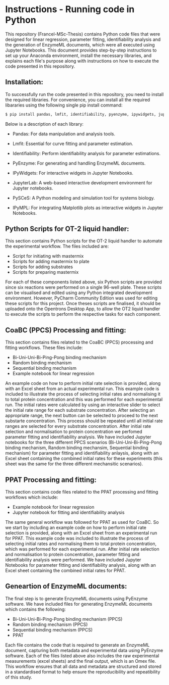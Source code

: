 # Instructions - Running code in Python
This repository (Francel-MSc-Thesis) contains Python code files that were designed for linear regression, parameter fitting, identifiability analysis and the generation of EnzymeML documents, which were all executed using Jupyter Notebooks. This document provides step-by-step instructions to set up your Anaconda environment, install the necessary libraries, and explains each file's purpose along with instructions on how to execute the code presented in this repository.

## Installation:
To successfully run the code presented in this repository, you need to install the required libraries. For convenience, you can install all the required libararies using the following single pip install command:

```bash
$ pip install pandas, lmfit, identifiability, pyenzyme, ipywidgets, jupyterlab, pysces, ipympl
```
Below is a description of each library:

- Pandas: For data manipulation and analysis tools.

- Lmfit: Essential for curve fitting and parameter estimation.

- Identifiability: Perform identifiability analysis for parameter estimations.
  
- PyEnzyme: For generating and handling EnzymeML documents.
 
- IPyWidgets: For interactive widgets in Jupyter Notebooks.

- JupyterLab: A web-based interactive development environment for Jupyter notebooks.

- PySCeS: A Python modeling and simulation tool for systems biology.

- IPyMPL: For integrating Matplotlib plots as interactive widgets in Jupyter Notebooks.

## Python Scripts for OT-2 liquid handler:
This section contains Python scripts for the OT-2 liquid handler to automate the experimental workflow. The files included are:

- Script for initiating with mastermix
- Scripts for adding mastermix to plate
- Scripts for adding substrates
- Scripts for preparing mastermix

For each of these components listed above, six Python scripts are provided since six reactions were performed on a single 96-well plate. These scripts can be visualised and edited using any Python integrated development environment. However, PyCharm Community Edition was used for editing these scripts for this project. Once theses scripts are finalised, it should be uploaded onto the Opentrons Desktop App, to allow the OT2 liquid handler to execute the scripts to perform the respective tasks for each component.

## CoaBC (PPCS) Processing and fitting: 
This section contains files related to the CoaBC (PPCS) processing and fitting workflows. These files include:

- Bi-Uni-Uni-Bi-Ping-Pong binding mechanism
- Random binding mechanism
- Sequential binding mechanism
- Example notebook for linear regression

An example code on how to perform initial rate selection is provided, along with an Excel sheet from an actual experimental run. This example code is included to illustrate the process of selecting initial rates and normalising it to total protein concentration and this was performed for each experimental run. The initial rates were calculated by using an interactive slider to select the initial rate range for each substrate concentration. After selecting an appropriate range, the next button can be selected to proceed to the next substarte concentration. This process should be repeated until all initial rate ranges are selected for every substrate concentration. After initial rate selection and normalisation to protein concentration we perfomed parameter fitting and identifiability analysis. We have included Jupyter notebooks for the three different PPCS scenarios (Bi-Uni-Uni-Bi-Ping-Pong binding mechanism, Random binding mechansim, Sequential binding mechanism) for parameter fitting and identifiability anlaysis, along with an Excel sheet containing the combined initial rates for these experiments (this sheet was the same for the three different mechansitic scenarios).

## PPAT Processing and fitting: 
This section contains code files related to the PPAT processing and fitting workflows which include: 

- Example notebook for linear regression
- Jupyter notebook for fitting and identifiability analysis

The same general workflow was followed for PPAT as used for CoaBC. So we start by including an example code on how to perform initial rate selection is provided, along with an Excel sheet from an experimental run for PPAT. This example code was included to illustrate the process of selecting initial rates and normalising them to total protein concentration, which was performed for each experimental run. After initial rate selection and normalisation to protein concentration, parameter fitting and identifiability analysis were performed. We have included Jupyter Notebooks for parameter fitting and identifiability analysis, along with an Excel sheet containing the combined initial rates for PPAT. 

## Geneartion of EnzymeML documents:
The final step is to generate EnzymeML documents using PyEnzyme software. We have included files for generating EnzymeML documents which contains the following:

- Bi-Uni-Uni-Bi-Ping-Pong binding mechanism (PPCS)
- Random binding mechanism (PPCS)
- Sequential binding mechanism (PPCS)
- PPAT

Each file contains the code that is required to generate an EnzymeML document, capturing both metadata and experimental data using PyEnzyme software. Each of the files listed above also includes the raw experimental measurements (excel sheets) and the final output, which is an Omex file. This workflow ensures that all data and metadata are structured and stored in a standardised format to help ensure the reproducibility and repeatibility of this study. 


